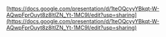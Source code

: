 [https://docs.google.com/presentation/d/1teOQcyyYBkqt-W-AQwpFprOuyt8z8ltlZN_Yt-1MC9I/edit?usp=sharing](https://docs.google.com/presentation/d/1teOQcyyYBkqt-W-AQwpFprOuyt8z8ltlZN_Yt-1MC9I/edit?usp=sharing)
